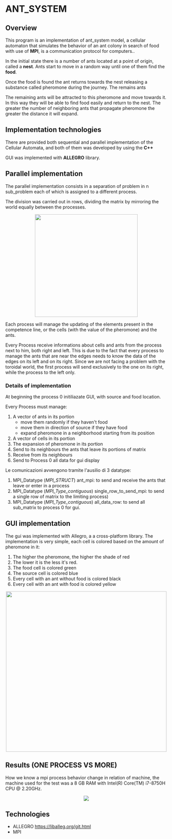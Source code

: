 # ANT_SYSTEM
    
## Overview
This program is an implementation of ant_system model, a cellular automaton that simulates the behavior of an ant colony in search of food with use of **MPI**, is a communication protocol for computers..


In the initial state there is a number of ants located at a point of origin, called a **nest**.
Ants start to move in a random way until one of them find the **food**.


Once the food is found the ant returns towards the nest releasing a substance called pheromone during the journey. The remains ants

The remaining ants will be attracted to this pheromone and move towards it. In this way they will be able to find food easily and return to the nest. The greater the number of neighboring ants that propagate pheromone the greater the distance it will expand.

## Implementation technologies
There are provided both sequential and parallel implementation of the Cellular Automata, and both of them was developed by using the **C++**

GUI was implemented with **ALLEGRO** library.

## Parallel implementation

The parallel implementation consists in a separation of problem in n sub_problem 
each of which is assigned to a different process.

The division was carried out in rows, dividing the matrix by mirroring the world equally between the processes.

<p align="center">
  <img src="https://github.com/GB1609/AntSystem/blob/master/readme_img/subdivision.jpg" width="320">
</p>

Each process will manage the updating of the elements present in the competence line, or the cells (with the value of the pheromone) and the ants.

Every Process receive informations about cells and ants from the process next to him, both right and left.
This is due to the fact that every process to manage the ants that are near the edges needs to know the data of the edges on its left and on its right. Since we are not facing a problem with the toroidal world, the first process will send exclusively to the one on its right, while the process to the left only.

### Details of implementation

At beginning the process 0 initiliazate GUI, with source and food location.

Every Process must manage:
1. A vector of ants in its portion
    * move them randomly if they haven't food
    * move them in direction of source if they have food
    * expand pheromone in a neighborhood starting from its position
1. A vector of cells in its portion
1. The expansion of pheromone in its portion
1. Send to its neighbours the ants that leave its portions of matrix
1. Receive from its neighbours 
1. Send to Process 0 all data for gui display

Le comunicazioni avvengono tramite l'ausilio di 3 datatype:
1. MPI_Datatype (*MPI_STRUCT*) ant_mpi: to send and receive the ants that leave or enter in a process
1. MPI_Datatype (*MPI_Type_contiguous*) single_row_to_send_mpi: to send a single row of matrix to the limiting process)
1. MPI_Datatype (*MPI_Type_contiguous*) all_data_row: to send all sub_matrix to process 0 for gui.

## GUI implementation
The gui was implemented with Allegro, a a cross-platform library. 
The implementation is very simple, each cell is colored based on the amount of pheromone in it:
1. The higher the pheromone, the higher the shade of red
1. The lower it is the less it's red.
1. The food cell is colored green
1. The source cell is colored blue
1. Every cell with an ant without food is colored black
1. Every cell with an ant with food is colored yellow

<p align="center">
  <img src="https://github.com/GB1609/AntSystem/blob/master/readme_img/image0.png" width="500">
</p>



## Results (ONE PROCESS VS MORE)
How we know a mpi process behavior change in relation of machine, the machine used for the test was a 8 GB RAM with
Intel(R) Core(TM) i7-8750H CPU @ 2.20GHz.

<p align="center">
  <img src="https://github.com/GB1609/AntSystem/blob/master/readme_img/results.png">
</p>


## Technologies

* ALLEGRO https://liballeg.org/git.html
* MPI
